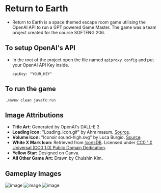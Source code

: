 # Return to Earth

- Return to Earth is a space themed escape room game utilising the OpenAI API to run a GPT powered Game Master. The game was a team project created for the course SOFTENG 206.


## To setup OpenAI's API

- In the root of the project open the file named `apiproxy.config` and put your OpenAI API Key inside.
  ```
  apiKey: "YOUR_KEY"
  ```

## To run the game

`./mvnw clean javafx:run`

## Image Attributions

- **Title Art:** Generated by OpenAI's DALL-E 3.
- **Loading Icon:** "Loading_icon.gif" by Ahm masum. [Source](https://commons.wikimedia.org/wiki/File:Loading_icon.gif).
- **Volume Icon:** "Iconoir sound-high.svg" by Luca Burgio. [Source](https://commons.wikimedia.org/wiki/File:Iconoir_sound-high.svg).
- **White X Mark Icon:** Retrieved from [IconsDB](https://www.iconsdb.com/white-icons/x-mark-icon.html#google_vignette). Licensed under [CC0 1.0 Universal (CC0 1.0) Public Domain Dedication](https://creativecommons.org/publicdomain/zero/1.0/).
- **Yellow Star:** Designed on Canva.
- **All Other Game Art:** Drawn by Chulshin Kim.

## Gameplay Images
![image](https://github.com/user-attachments/assets/68ade782-dff2-43d5-bae3-ce26488a9038)
![image](https://github.com/user-attachments/assets/eb97ad2d-af84-415b-9613-f3770267d447)
![image](https://github.com/user-attachments/assets/01bcb5ac-a26f-438b-911b-1ebd20b2dc8e)


